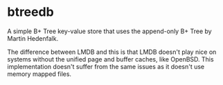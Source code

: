 # btreedb
A simple B+ Tree key-value store that uses the append-only B+ Tree by Martin Hedenfalk.

The difference between LMDB and this is that LMDB doesn't play nice on systems without the unified page and buffer caches, like OpenBSD.
This implementation doesn't suffer from the same issues as it doesn't use memory mapped files.
